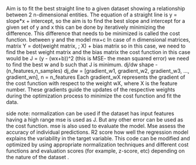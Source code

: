 Aim is to fit the best straight line to a given dataset showing a relationship between 2 n-dimensional entities. 
The equation of a straight line is y = slope*x + intercept,
so the aim is to find the best slope and intercept for a given set of y and x
this can be done by iteratively minimizing the difference. This difference that
needs to be minimized is called the cost function.
between y and the model mx+c
In case of n dimensional matrices,  
matrix Y = dot(weight matrix, ; X) + bias matrix
so in this case, we need to find the best weight matrix and the bias matrix
the cost function in this case would be J = (y - (wx+b))^2 (this is MSE- the mean squared error)
we need to find the best w and b such that J is minimum.
dj/dw shape - (n_features,n_samples)
dj_dw = [gradient_w1, gradient_w2, gradient_w3, ..., gradient_wn], n = n_features
Each gradient_wX represents the gradient of the cost function with respect to the weight wX,
where X is the feature number. These gradients guide the updates of the respective weights
during the optimization process to minimize the cost function and fit the data.

side note: normalization can be used if the dataset has input features having a high range
mse is used as J. But any other error can be used as the cost function. 
mse is also used to evaluate the model. Mse assess the accuracy of individual predictions. 
R2 score how well the regression model explains the variability in the target variable.
This code can be modified and optimized by using appropriate normalization techniques and 
different cost functions and evaluation scores (for example, z-score, etc)
depending on the nature of the dataset . 